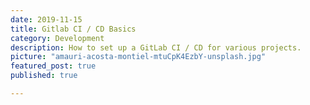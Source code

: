 ```yaml
---
date: 2019-11-15
title: Gitlab CI / CD Basics
category: Development
description: How to set up a GitLab CI / CD for various projects.
picture: "amauri-acosta-montiel-mtuCpK4EzbY-unsplash.jpg"
featured_post: true
published: true

---
```

